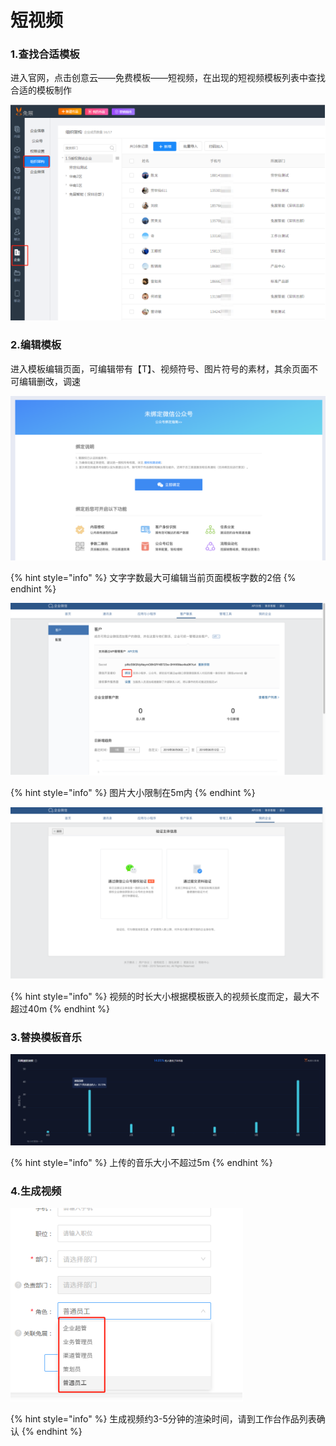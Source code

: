 # 短视频

### 1.查找合适模板

进入官网，点击创意云——免费模板——短视频，在出现的短视频模板列表中查找合适的模板制作

![](../.gitbook/assets/image%20%2869%29.png)

### 2.编辑模板

进入模板编辑页面，可编辑带有【T】、视频符号、图片符号的素材，其余页面不可编辑删改，调速

![](../.gitbook/assets/image%20%28273%29.png)

{% hint style="info" %}
文字字数最大可编辑当前页面模板字数的2倍
{% endhint %}

![](../.gitbook/assets/image%20%28345%29.png)

{% hint style="info" %}
图片大小限制在5m内
{% endhint %}

![](../.gitbook/assets/image%20%28137%29.png)

{% hint style="info" %}
视频的时长大小根据模板嵌入的视频长度而定，最大不超过40m
{% endhint %}

### 3.替换模板音乐

![](../.gitbook/assets/image%20%2826%29.png)

{% hint style="info" %}
上传的音乐大小不超过5m
{% endhint %}

### 4.生成视频

![](../.gitbook/assets/image%20%2883%29.png)

{% hint style="info" %}
生成视频约3-5分钟的渲染时间，请到工作台作品列表确认
{% endhint %}

